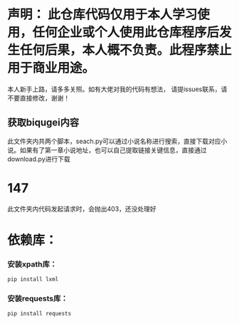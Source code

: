 
# 声明： 此仓库代码仅用于本人学习使用，任何企业或个人使用此仓库程序后发生任何后果，本人概不负责。此程序禁止用于商业用途。
 本人新手上路，请多多关照。如有大佬对我的代码有想法， 请提issues联系，请不要直接修改，谢谢！
  ## 获取biqugei内容
  此文件夹内共两个脚本，seach.py可以通过小说名称进行搜索，直接下载对应小说。如果有了第一章小说地址，也可以自己提取链接关键信息，直接通过download.py进行下载<br/>
 # 147 
 此文件夹内代码发起请求时，会抛出403，还没处理好
# 依赖库：
  ### 安装xpath库：
  ``` pip install lxml ```
  ### 安装requests库：
  ``` pip install requests ```
